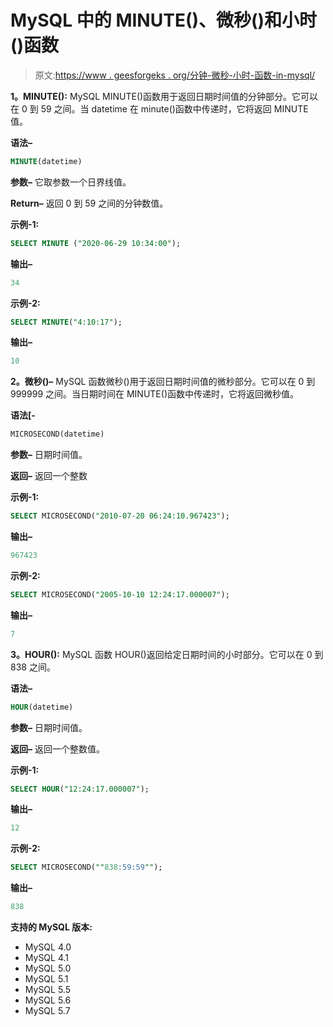# MySQL 中的 MINUTE()、微秒()和小时()函数

> 原文:[https://www . geesforgeks . org/分钟-微秒-小时-函数-in-mysql/](https://www.geeksforgeeks.org/minute-microsecond-and-hour-functions-in-mysql/)

**1。MINUTE():**
MySQL MINUTE()函数用于返回日期时间值的分钟部分。它可以在 0 到 59 之间。当 datetime 在 minute()函数中传递时，它将返回 MINUTE 值。

**语法–**

```sql
MINUTE(datetime) 
```

**参数–**
它取参数一个日界线值。

**Return–**
返回 0 到 59 之间的分钟数值。

**示例-1:**

```sql
SELECT MINUTE ("2020-06-29 10:34:00"); 
```

**输出–**

```sql
34
```

**示例-2:**

```sql
SELECT MINUTE("4:10:17");
```

**输出–**

```sql
10
```

**2。微秒()–**
MySQL 函数微秒()用于返回日期时间值的微秒部分。它可以在 0 到 999999 之间。当日期时间在 MINUTE()函数中传递时，它将返回微秒值。

**语法[-**

```sql
MICROSECOND(datetime)
```

**参数–**
日期时间值。

**返回–**
返回一个整数

**示例-1:**

```sql
SELECT MICROSECOND("2010-07-20 06:24:10.967423"); 
```

**输出–**

```sql
967423
```

**示例-2:**

```sql
SELECT MICROSECOND("2005-10-10 12:24:17.000007"); 
```

**输出–**

```sql
7
```

**3。HOUR():**
MySQL 函数 HOUR()返回给定日期时间的小时部分。它可以在 0 到 838 之间。

**语法–**

```sql
HOUR(datetime) 
```

**参数–**
日期时间值。

**返回–**
返回一个整数值。

**示例-1:**

```sql
SELECT HOUR("12:24:17.000007"); 
```

**输出–**

```sql
12
```

**示例-2:**

```sql
SELECT MICROSECOND(""838:59:59""); 
```

**输出–**

```sql
838
```

**支持的 MySQL 版本:**

*   MySQL 4.0
*   MySQL 4.1
*   MySQL 5.0
*   MySQL 5.1
*   MySQL 5.5
*   MySQL 5.6
*   MySQL 5.7